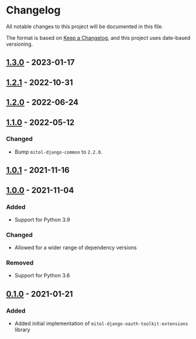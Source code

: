 # Changelog
All notable changes to this project will be documented in this file.

The format is based on [Keep a Changelog](https://keepachangelog.com/en/1.0.0/),
and this project uses date-based versioning.

<!-- scriv-insert-here -->

## [1.3.0] - 2023-01-17

## [1.2.1] - 2022-10-31

## [1.2.0] - 2022-06-24

## [1.1.0] - 2022-05-12

### Changed
- Bump `mitol-django-common` to `2.2.0`.

## [1.0.1] - 2021-11-16

## [1.0.0] - 2021-11-04

### Added
- Support for Python 3.9

### Changed

- Allowed for a wider range of dependency versions

### Removed
- Support for Python 3.6

## [0.1.0] - 2021-01-21

### Added

- Added initial implementation of `mitol-django-oauth-toolkit-extensions` library

[Unreleased]: https://github.com/mitodl/ol-django/compare/mitol-django-oauth-toolkit-extensions/v1.3.0...HEAD
[1.3.0]: https://github.com/mitodl/ol-django/compare/mitol-django-oauth-toolkit-extensions/v1.2.1...mitol-django-oauth-toolkit-extensions/v1.3.0
[1.2.1]: https://github.com/mitodl/ol-django/compare/mitol-django-oauth-toolkit-extensions/v1.2.0...mitol-django-oauth-toolkit-extensions/v1.2.1
[1.2.0]: https://github.com/mitodl/ol-django/compare/mitol-django-oauth-toolkit-extensions/v1.1.0...mitol-django-oauth-toolkit-extensions/v1.2.0
[1.1.0]: https://github.com/mitodl/ol-django/compare/mitol-django-oauth-toolkit-extensions/v1.0.1...mitol-django-oauth-toolkit-extensions/v1.1.0
[1.0.1]: https://github.com/mitodl/ol-django/compare/mitol-django-oauth-toolkit-extensions/v1.0.0...mitol-django-oauth-toolkit-extensions/v1.0.1
[1.0.0]: https://github.com/mitodl/ol-django/compare/mitol-django-oauth-toolkit-extensions/v0.1.0...mitol-django-oauth-toolkit-extensions/v1.0.0
[0.1.0]: https://github.com/mitodl/ol-django/compare/ffca0142e4bfea14881047d3af168bd4aa32f6fa...mitol-django-oauth-toolkit-extensions/v0.1.0
